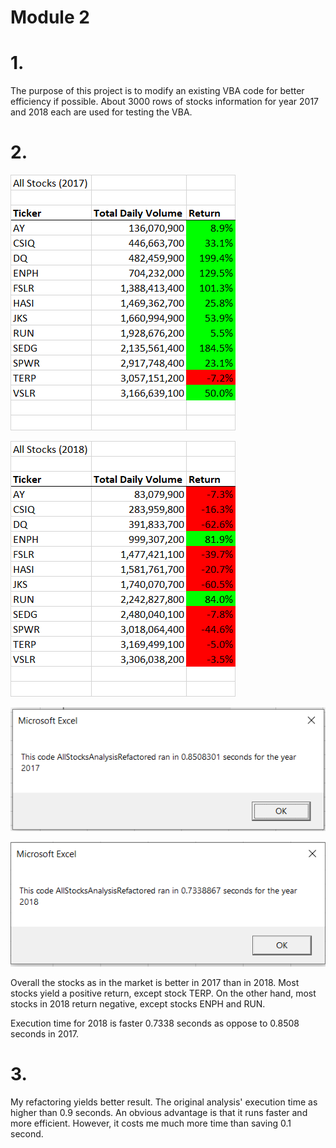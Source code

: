 # Module 2

# 1.
The purpose of this project is to modify an existing VBA code for better efficiency if possible. About 3000 rows of stocks information for year 2017 and 2018 each are used for testing the VBA.

# 2.

![Result 2017 All Stocks](Resource/VBA_Challenge_2017.png)

![Result 2018 All Stock](Resource/VBA_Challenge_2018.png)

![Speed 2017](Resource/VBA_time_2017.png)

![Speed 2018](Resource/VBA_time_2018.png)

Overall the stocks as in the market is better in 2017 than in 2018.  Most stocks yield a positive return, except stock TERP. On the other hand, most stocks in 2018 return negative, except stocks ENPH and  RUN.

Execution time for 2018 is faster 0.7338 seconds as oppose to 0.8508 seconds in 2017.

# 3. 
My refactoring yields better result. The original analysis' execution time as higher than 0.9 seconds. An obvious advantage is that it runs faster and more efficient.  However, it costs me much more time than saving 0.1 second.